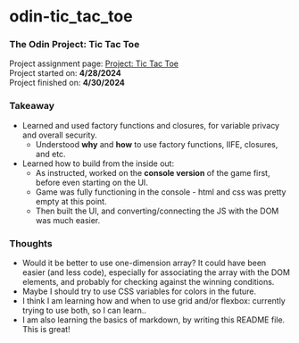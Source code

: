 # odin-tic_tac_toe
### The Odin Project: Tic Tac Toe
Project assignment page: [Project: Tic Tac Toe](https://www.theodinproject.com/lessons/node-path-javascript-tic-tac-toe)\
Project started on: **4/28/2024**\
Project finished on: **4/30/2024**

### Takeaway
- Learned and used factory functions and closures, for variable privacy and overall security.
  - Understood **why** and **how** to use factory functions, IIFE, closures, and etc.
- Learned how to build from the inside out:
  - As instructed, worked on the **console version** of the game first, before even starting on the UI.
  - Game was fully functioning in the console - html and css was pretty empty at this point.
  - Then built the UI, and converting/connecting the JS with the DOM was much easier.

### Thoughts
- Would it be better to use one-dimension array? It could have been easier (and less code), especially for associating the array with the DOM elements, and probably for checking against the winning conditions.
- Maybe I should try to use CSS variables for colors in the future.
- I think I am learning how and when to use grid and/or flexbox: currently trying to use both, so I can learn..
- I am also learning the basics of markdown, by writing this README file. This is great!